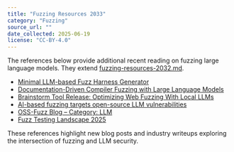 ```yaml
---
title: "Fuzzing Resources 2033"
category: "Fuzzing"
source_url: ""
date_collected: 2025-06-19
license: "CC-BY-4.0"
---
```


The references below provide additional recent reading on fuzzing large language models. They extend [fuzzing-resources-2032.md](fuzzing-resources-2032.md).

- [Minimal LLM-based Fuzz Harness Generator](https://adalogics.com/blog/minimal-llm-based-fuzz-harness-generator)
- [Documentation-Driven Compiler Fuzzing with Large Language Models](https://gusarich.com/blog/fuzzing-with-llms/)
- [Brainstorm Tool Release: Optimizing Web Fuzzing With Local LLMs](https://www.invicti.com/blog/security-labs/brainstorm-tool-release-optimizing-web-fuzzing-with-local-llms/)
- [AI-based fuzzing targets open-source LLM vulnerabilities](https://www.reversinglabs.com/blog/automated-ai-fuzzing-targets-open-source-llm-vulnerabilities)
- [OSS-Fuzz Blog – Category: LLM](https://blog.oss-fuzz.com/categories/llm/)
- [Fuzz Testing Landscape 2025](https://www.code-intelligence.com/blog/fuzz-testing-landscape-2025)

These references highlight new blog posts and industry writeups exploring the intersection of fuzzing and LLM security.
